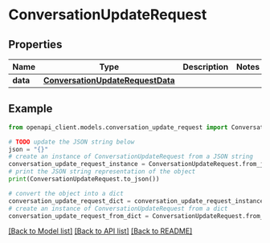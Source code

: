 # ConversationUpdateRequest


## Properties

Name | Type | Description | Notes
------------ | ------------- | ------------- | -------------
**data** | [**ConversationUpdateRequestData**](ConversationUpdateRequestData.md) |  | 

## Example

```python
from openapi_client.models.conversation_update_request import ConversationUpdateRequest

# TODO update the JSON string below
json = "{}"
# create an instance of ConversationUpdateRequest from a JSON string
conversation_update_request_instance = ConversationUpdateRequest.from_json(json)
# print the JSON string representation of the object
print(ConversationUpdateRequest.to_json())

# convert the object into a dict
conversation_update_request_dict = conversation_update_request_instance.to_dict()
# create an instance of ConversationUpdateRequest from a dict
conversation_update_request_from_dict = ConversationUpdateRequest.from_dict(conversation_update_request_dict)
```
[[Back to Model list]](../README.md#documentation-for-models) [[Back to API list]](../README.md#documentation-for-api-endpoints) [[Back to README]](../README.md)


